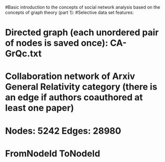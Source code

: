 #Basic introduction to the concepts of social network analysis based on the concepts of graph theory (part 1):
#Selective data set features:
# Directed graph (each unordered pair of nodes is saved once): CA-GrQc.txt 
# Collaboration network of Arxiv General Relativity category (there is an edge if authors coauthored at least one paper)
# Nodes: 5242 Edges: 28980
# FromNodeId	ToNodeId
